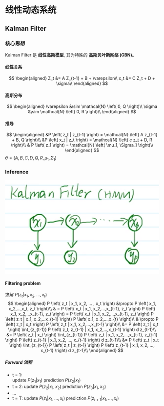 # 线性动态系统
## Kalman Filter 
### 核心思想
Kalman Filter 是 **线性高斯模型**, 其为特殊的 **高斯贝叶斯网络 (GBN)**。
#### 线性关系
$$
\begin{aligned}
Z_t &= A Z_{t-1} + B + \varepsilon\\
x_t &= C Z_t + D + \sigma\\
\end{aligned}
$$
#### 高斯分布
$$
\begin{aligned}
\varepsilon &\sim \mathcal{N} \left( 0, Q \right)\\
\sigma &\sim \mathcal{N} \left( 0, R \right)\\
\end{aligned}
$$
#### 推导
$$
\begin{aligned}
&P \left( z_t | z_{t-1} \right) = \mathcal{N} \left( A z_{t-1} + B, Q \right)\\
&P \left( x_t | z_t \right) = \mathcal{N} \left( c z_t + D, R \right)\\
& P \left( z_1 \right) = \mathcal{N} \left( \mu_1, \Sigma_1 \right)\\
\end{aligned}
$$
$\theta = (A,B,C,D,Q,R,\mu_1, \Sigma_1)$
### Inference
![](./Figure/KalmanFilter.png)

#### Filtering problem 
求解 $P \left( z_t | x_1, x_2, ... , x_t \right)$
$$
\begin{aligned}
P \left( z_t | x_1, x_2, ... , x_t \right) &\propto P \left( x_1, x_2,...,x_t, z_t \right)\\
& = P \left( x_t | x_1, x_2,...,x_{t-1}, z_t \right) P \left( x_1, x_2,...x_{t-1}, z_t \right) = P \left( x_t | x_1, x_2,...,x_{t-1}, z_t \right) P \left( z_t | x_1, x_2,...x_{t-1} \right) P \left( x_1, x_2,...,x_{t} \right)\\
& \propto P \left( z_t | x_t \right) P \left( z_t | x_1, x_2,...,x_{t-1} \right)\\
&= P \left( z_t | x_t \right) \int_{z_{t-1}} P \left( z_t, z_{t-1} | x_1, x_2,...,x_{t-1} \right) d z_{t-1}\\
&= P \left( z_t | x_t \right) \int_{z_{t-1}} P \left( z_t | x_1, x_2,...,x_{t-1}, z_{t-1} \right) P \left( z_{t-1} | x_1, x_2, ..., x_{t-1} \right) d z_{t-1}\\
&= P \left( z_t | x_t \right) \int_{z_{t-1}} P \left( z_t | z_{t-1} \right) P \left( z_{t-1} | x_1, x_2, ..., x_{t-1} \right) d z_{t-1}\\
\end{aligned}
$$
##### Forward 流程
- t = 1:  
    update $P \left( z_1 | x_1 \right)$
    prediction $P(z_2| x_1)$
- t = 2:
    update $P \left( z_2 | x_1, x_2 \right)$
    prediction $P(z_3| x_1, x_2)$       
- ...
- t = T:
    update $P \left( z_t | x_1,...,x_t \right)$
    prediction $P(z_{t+1}| x_1,...,x_t)$

       
